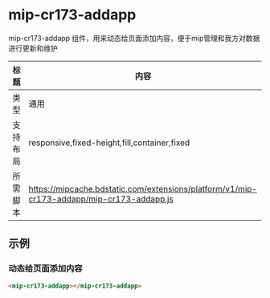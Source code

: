 # mip-cr173-addapp

mip-cr173-addapp 组件，用来动态给页面添加内容，便于mip管理和我方对数据进行更新和维护

标题|内容
----|----
类型|通用
支持布局|responsive,fixed-height,fill,container,fixed
所需脚本|https://mipcache.bdstatic.com/extensions/platform/v1/mip-cr173-addapp/mip-cr173-addapp.js
## 示例

### 动态给页面添加内容
```html
<mip-cr173-addapp></mip-cr173-addapp>
```


